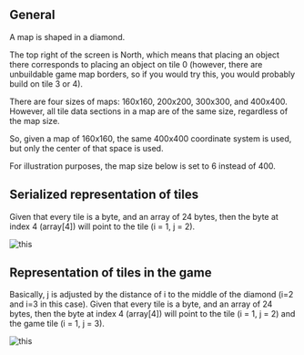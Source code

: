 ## General

A map is shaped in a diamond. 


The top right of the screen is North, which means that placing an object there corresponds to placing an object on tile 0 (however, there are unbuildable game map borders, so if you would try this, you would probably build on tile 3 or 4).

There are four sizes of maps: 160x160, 200x200, 300x300, and 400x400.
However, all tile data sections in a map are of the same size, regardless of the map size.

So, given a map of 160x160, the same 400x400 coordinate system is used, but only the center of that space is used.

For illustration purposes, the map size below is set to 6 instead of 400.

## Serialized representation of tiles
Given that every tile is a byte, and an array of 24 bytes, then the byte at index 4 (array[4]) will point to the tile (i = 1, j = 2).

 ![this](../tree/master/resources/tiles-illustration-serialized-1.png)

## Representation of tiles in the game
Basically, j is adjusted by the distance of i to the middle of the diamond (i=2 and i=3 in this case).
Given that every tile is a byte, and an array of 24 bytes, then the byte at index 4 (array[4]) will point to the tile (i = 1, j = 2) and the game tile (i = 1, j = 3).

 ![this](../tree/master/resources/tiles-illustration-game-1.png)
